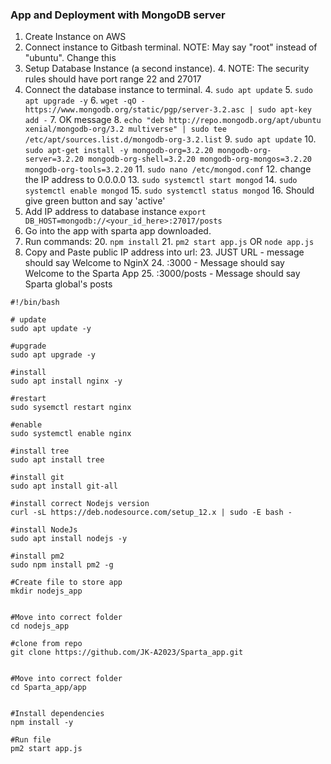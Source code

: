 ### App and Deployment with MongoDB server

1. Create Instance on AWS
2. Connect instance to Gitbash terminal. NOTE: May say "root" instead of "ubuntu". Change this
3. Setup Database Instance (a second instance). 
   4. NOTE: The security rules should have port range 22 and 27017
5. Connect the database instance to terminal.
   4. `sudo apt update`
   5. `sudo apt upgrade -y`
   6. `wget -qO - https://www.mongodb.org/static/pgp/server-3.2.asc | sudo apt-key add -`
      7. OK message
   8. `echo "deb http://repo.mongodb.org/apt/ubuntu xenial/mongodb-org/3.2 multiverse" | sudo tee /etc/apt/sources.list.d/mongodb-org-3.2.list`
   9. `sudo apt update`
   10. `sudo apt-get install -y mongodb-org=3.2.20 mongodb-org-server=3.2.20 mongodb-org-shell=3.2.20 mongodb-org-mongos=3.2.20 mongodb-org-tools=3.2.20`
   11. `sudo nano /etc/mongod.conf`
       12. change the IP address to 0.0.0.0
   13. `sudo systemctl start mongod`
   14. `sudo systemctl enable mongod`
   15. `sudo systemctl status mongod`
       16. Should give green button and say 'active'
17. Add IP address to database instance `export DB_HOST=mongodb://<your_id_here>:27017/posts`
18. Go into the app with sparta app downloaded. 
19. Run commands:
    20. `npm install`
    21. `pm2 start app.js` OR `node app.js`
22. Copy and Paste public IP address into url:
    23. JUST URL - message should say Welcome to NginX
    24. <URL>:3000 - Message should say Welcome to the Sparta App
    25. <URL>:3000/posts - Message should say Sparta global's posts

```
#!/bin/bash

# update
sudo apt update -y

#upgrade
sudo apt upgrade -y

#install
sudo apt install nginx -y

#restart
sudo sysemctl restart nginx

#enable
sudo systemctl enable nginx

#install tree
sudo apt install tree

#install git
sudo apt install git-all

#install correct Nodejs version
curl -sL https://deb.nodesource.com/setup_12.x | sudo -E bash -

#install NodeJs
sudo apt install nodejs -y

#install pm2
sudo npm install pm2 -g

#Create file to store app
mkdir nodejs_app


#Move into correct folder
cd nodejs_app

#clone from repo
git clone https://github.com/JK-A2023/Sparta_app.git
 

#Move into correct folder
cd Sparta_app/app


#Install dependencies
npm install -y

#Run file
pm2 start app.js
```